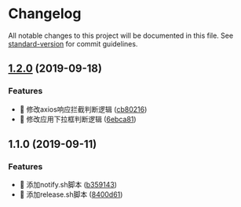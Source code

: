 # Changelog

All notable changes to this project will be documented in this file. See [standard-version](https://github.com/conventional-changelog/standard-version) for commit guidelines.

## [1.2.0](https://github.com/spaasteam/spaas-admin-template/compare/v1.1.0...v1.2.0) (2019-09-18)


### Features

* 🎸 修改axios响应拦截判断逻辑 ([cb80216](https://github.com/spaasteam/spaas-admin-template/commit/cb80216))
* 🎸 修改应用下拉框判断逻辑 ([6ebca81](https://github.com/spaasteam/spaas-admin-template/commit/6ebca81))



## 1.1.0 (2019-09-11)


### Features

* 🎸 添加notify.sh脚本 ([b359143](https://github.com/spaasteam/spaas-admin-template/commit/b359143))
* 🎸 添加release.sh脚本 ([8400d61](https://github.com/spaasteam/spaas-admin-template/commit/8400d61))
